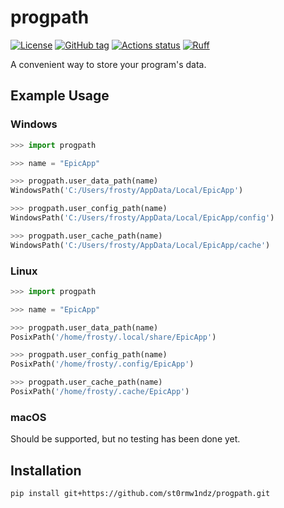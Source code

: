 # progpath

[![License](https://img.shields.io/github/license/st0rmw1ndz/progpath)](https://github.com/st0rmw1ndz/progpath/blob/main/LICENSE)
[![GitHub tag](https://img.shields.io/github/v/tag/st0rmw1ndz/progpath)](https://github.com/st0rmw1ndz/progpath/releases)
[![Actions status](https://github.com/st0rmw1ndz/progpath/workflows/CI/badge.svg)](https://github.com/st0rmw1ndz/progpath/actions)
[![Ruff](https://img.shields.io/endpoint?url=https://raw.githubusercontent.com/astral-sh/ruff/main/assets/badge/v2.json)](https://github.com/astral-sh/ruff)

A convenient way to store your program's data.

## Example Usage

### Windows

```python
>>> import progpath

>>> name = "EpicApp"

>>> progpath.user_data_path(name)
WindowsPath('C:/Users/frosty/AppData/Local/EpicApp')

>>> progpath.user_config_path(name)
WindowsPath('C:/Users/frosty/AppData/Local/EpicApp/config')

>>> progpath.user_cache_path(name)
WindowsPath('C:/Users/frosty/AppData/Local/EpicApp/cache')
```

### Linux

```python
>>> import progpath

>>> name = "EpicApp"

>>> progpath.user_data_path(name)
PosixPath('/home/frosty/.local/share/EpicApp')

>>> progpath.user_config_path(name)
PosixPath('/home/frosty/.config/EpicApp')

>>> progpath.user_cache_path(name)
PosixPath('/home/frosty/.cache/EpicApp')
```

### macOS

Should be supported, but no testing has been done yet.

## Installation

```
pip install git+https://github.com/st0rmw1ndz/progpath.git
```